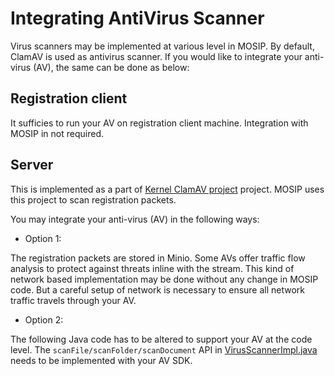 # Integrating AntiVirus Scanner

Virus scanners may be implemented at various level in MOSIP.  By default, ClamAV is used as antivirus scanner. If you would like to integrate your anti-virus (AV), the same can be done as below: 

## Registration client
It sufficies to run your AV on registration client machine.  Integration with MOSIP in not required.

## Server 

This is implemented as a part of [Kernel ClamAV project](https://github.com/mosip/commons/tree/master/kernel/kernel-virusscanner-clamav) project. MOSIP uses this project to scan registration packets.

You may integrate your anti-virus (AV) in the following ways:

* Option 1:

The registration packets are stored in Minio.  Some AVs offer traffic flow analysis to protect against threats inline with the stream. This kind of network based implementation may be done without any change in MOSIP code. But a careful setup of network is necessary to ensure all network traffic travels through your AV.

* Option 2:

The following Java code has to be altered to support your AV at the code level. The `scanFile/scanFolder/scanDocument` API in [VirusScannerImpl.java](https://github.com/mosip/commons/blob/master/kernel/kernel-virusscanner-clamav/src/main/java/io/mosip/kernel/virusscanner/clamav/impl/VirusScannerImpl.java) needs to be implemented with your AV SDK. 
